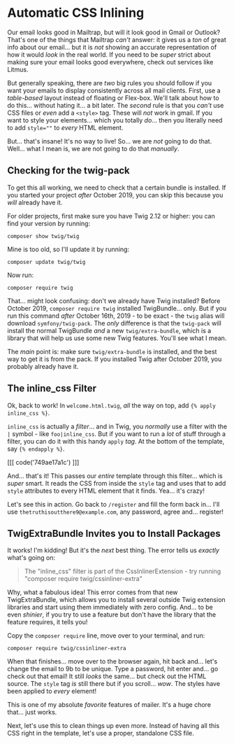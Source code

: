 # Automatic CSS Inlining

Our email looks good in Mailtrap, but will it look good in Gmail or Outlook? That's
one of the things that Mailtrap *can't* answer: it gives us a *ton* of great
info about our email... but it is *not* showing an accurate representation of
how it would *look* in the real world. If you need to be *super* strict
about making sure your email looks good everywhere, check out services like Litmus.

But generally speaking, there are *two* big rules you should follow if you want
your emails to display consistently across all mail clients. First, use a
*table-based* layout instead of floating or Flex-box. We'll talk about how to
do this... without hating it... a bit later. The *second* rule is that you
*can't* use CSS files or *even* add a `<style>` tag. These will *not* work in gmail.
If you want to style your elements... which you totally *do*... then you
literally need to add `style=""` to *every* HTML element.

But... that's insane! It's no way to live! So... we are *not* going to do that.
Well... what I mean is, we are not going to do that *manually*.

## Checking for the twig-pack

To get this all working, we need to check that a certain bundle is installed.
If you started your project *after* October 2019, you can skip this because you
*will* already have it.

For older projects, first make sure you have Twig 2.12 or higher: you can find
your version by running:

```terminal
composer show twig/twig
```

Mine is too old, so I'll update it by running:

```terminal
composer update twig/twig
```

Now run:

```terminal
composer require twig
```

That... might look confusing: don't we already have Twig installed? Before
October 2019, `composer require twig` installed TwigBundle... only. But
if you run this command *after* October 16th, 2019 - to be exact - the `twig`
alias will download `symfony/twig-pack`. The *only* difference is that the
`twig-pack` will install the normal TwigBundle *and* a new `twig/extra-bundle`,
which is a library that will help us use some new Twig features. You'll see
what I mean.

The *main* point is: make sure `twig/extra-bundle` is installed, and the best way
to get it is from the pack. If you installed Twig after October 2019, you probably
already have it.

## The inline_css Filter

Ok, back to work! In `welcome.html.twig`, *all* the way on top, add
`{% apply inline_css %}`.

`inline_css` is actually a *filter*... and in Twig, you *normally* use a filter
with the `|` symbol - like `foo|inline_css`. But if you want to run a *lot* of
stuff through a filter, you can do it with this handy `apply` *tag*. At the bottom
of the template, say `{% endapply %}`.

[[[ code('749ae17a1c') ]]]

And... that's it! This passes our *entire* template through this filter... which
is *super* smart. It reads the CSS from inside the `style` tag and uses
that to add `style` attributes to every HTML element that it finds. Yea... it's
crazy!

Let's see this in action. Go back to `/register` and fill the form back in... I'll
use `thetruthisoutthere9@example.com`, any password, agree and... register!

## TwigExtraBundle Invites you to Install Packages

It works! I'm kidding! But it's the *next* best thing. The error tells us *exactly*
what's going on:

> The "inline_css" filter is part of the CssInlinerExtension - try running
> "composer require twig/cssinliner-extra"

Why, what a fabulous idea! This error comes from that new TwigExtraBundle, which
allows you to install several outside Twig extension libraries and start using
them immediately with zero config. And... to be even *shinier*, if you try to use
a feature but don't have the library that the feature requires, it tells you!

Copy the `composer require` line, move over to your terminal, and run:

```terminal
composer require twig/cssinliner-extra
```

When that finishes... move over to the browser again, hit back and... let's change
the email to 9b to be unique. Type a password, hit enter and... go check out that
email! It still *looks* the same... but check out the HTML source. The `style`
tag *is* still there but if you scroll... *wow*. The styles have been applied
to *every* element!

This is one of my absolute *favorite* features of mailer. It's a huge chore that...
just works.

Next, let's use this to clean things up even more. Instead of having all this CSS
right in the template, let's use a proper, standalone CSS file.
